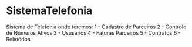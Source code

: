 # SistemaTelefonia
Sistema de Telefonia onde teremos:
  1 - Cadastro de Parceiros
  2 - Controle de Números Ativos 
  3 - Ususarios 
  4 - Faturas Parceiros
  5 - Contratos 
  6 - Relatórios

